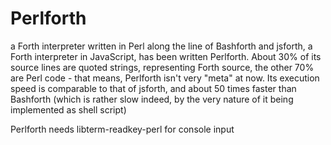 # Perlforth
a Forth interpreter written in Perl
along the line of Bashforth and jsforth, a Forth interpreter in JavaScript, has been written Perlforth.
About 30% of its source lines are quoted strings, representing Forth source, the other 70% are Perl code -
that means, Perlforth isn't very "meta" at now.
Its execution speed is comparable to that of jsforth, and about 50 times faster than Bashforth (which is
rather slow indeed, by the very nature of it being implemented as shell script)

Perlforth needs libterm-readkey-perl for console input
